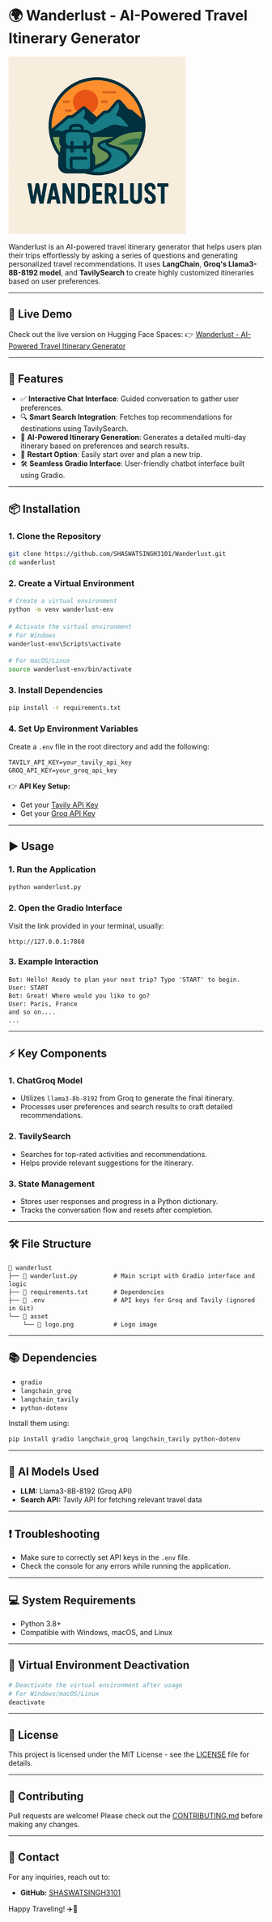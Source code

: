 # 🌍 Wanderlust - AI-Powered Travel Itinerary Generator
<img src='https://github.com/SHASWATSINGH3101/Wanderlust/blob/main/asset/logo.png' alt="wanderlust" width="350">

Wanderlust is an AI-powered travel itinerary generator that helps users plan their trips effortlessly by asking a series of questions and generating personalized travel recommendations. It uses **LangChain**, **Groq's Llama3-8B-8192 model**, and **TavilySearch** to create highly customized itineraries based on user preferences.

---

## 🎯 Live Demo
Check out the live version on Hugging Face Spaces:
👉 [Wanderlust - AI-Powered Travel Itinerary Generator](https://huggingface.co/spaces/SHASWATSINGH3101/Wanderlust)

---

## 🚀 Features

- ✅ **Interactive Chat Interface**: Guided conversation to gather user preferences.
- 🔍 **Smart Search Integration**: Fetches top recommendations for destinations using TavilySearch.
- 🤖 **AI-Powered Itinerary Generation**: Generates a detailed multi-day itinerary based on preferences and search results.
- 🔄 **Restart Option**: Easily start over and plan a new trip.
- 🛠️ **Seamless Gradio Interface**: User-friendly chatbot interface built using Gradio.

---

## 📦 Installation

### 1. Clone the Repository
```bash
git clone https://github.com/SHASWATSINGH3101/Wanderlust.git
cd wanderlust
```

### 2. Create a Virtual Environment
```bash
# Create a virtual environment
python -m venv wanderlust-env

# Activate the virtual environment
# For Windows
wanderlust-env\Scripts\activate

# For macOS/Linux
source wanderlust-env/bin/activate
```

### 3. Install Dependencies
```bash
pip install -r requirements.txt
```

### 4. Set Up Environment Variables
Create a `.env` file in the root directory and add the following:
```
TAVILY_API_KEY=your_tavily_api_key
GROQ_API_KEY=your_groq_api_key
```

👉 **API Key Setup:**
- Get your [Tavily API Key](https://tavily.com/)
- Get your [Groq API Key](https://groq.com/)

---

## ▶️ Usage

### 1. Run the Application
```bash
python wanderlust.py
```

### 2. Open the Gradio Interface
Visit the link provided in your terminal, usually:
```
http://127.0.0.1:7860
```

### 3. Example Interaction
```
Bot: Hello! Ready to plan your next trip? Type 'START' to begin.
User: START
Bot: Great! Where would you like to go?
User: Paris, France
and so on....
...
```

---

## ⚡ Key Components

### 1. **ChatGroq Model**
- Utilizes `llama3-8b-8192` from Groq to generate the final itinerary.
- Processes user preferences and search results to craft detailed recommendations.

### 2. **TavilySearch**
- Searches for top-rated activities and recommendations.
- Helps provide relevant suggestions for the itinerary.

### 3. **State Management**
- Stores user responses and progress in a Python dictionary.
- Tracks the conversation flow and resets after completion.

---

## 🛠️ File Structure
```
📁 wanderlust
├── 📄 wanderlust.py          # Main script with Gradio interface and logic
├── 📄 requirements.txt       # Dependencies
├── 📄 .env                   # API keys for Groq and Tavily (ignored in Git)
└── 📂 asset
    └── 📄 logo.png           # Logo image
```

---

## 📚 Dependencies
- `gradio`
- `langchain_groq`
- `langchain_tavily`
- `python-dotenv`

Install them using:
```bash
pip install gradio langchain_groq langchain_tavily python-dotenv
```

---

## 🧠 AI Models Used
- **LLM:** Llama3-8B-8192 (Groq API)
- **Search API:** Tavily API for fetching relevant travel data

---

## ❗ Troubleshooting
- Make sure to correctly set API keys in the `.env` file.
- Check the console for any errors while running the application.

---

## 💻 System Requirements
- Python 3.8+
- Compatible with Windows, macOS, and Linux

---

## 📝 Virtual Environment Deactivation
```bash
# Deactivate the virtual environment after usage
# For Windows/macOS/Linux
deactivate
```

---

## 📄 License
This project is licensed under the MIT License - see the [LICENSE](LICENSE) file for details.

---

## 🤝 Contributing
Pull requests are welcome! Please check out the [CONTRIBUTING.md](CONTRIBUTING.md) before making any changes.

---

## 📧 Contact
For any inquiries, reach out to:

- **GitHub:** [SHASWATSINGH3101](https://github.com/SHASWATSINGH3101)

Happy Traveling! ✈️🌟

